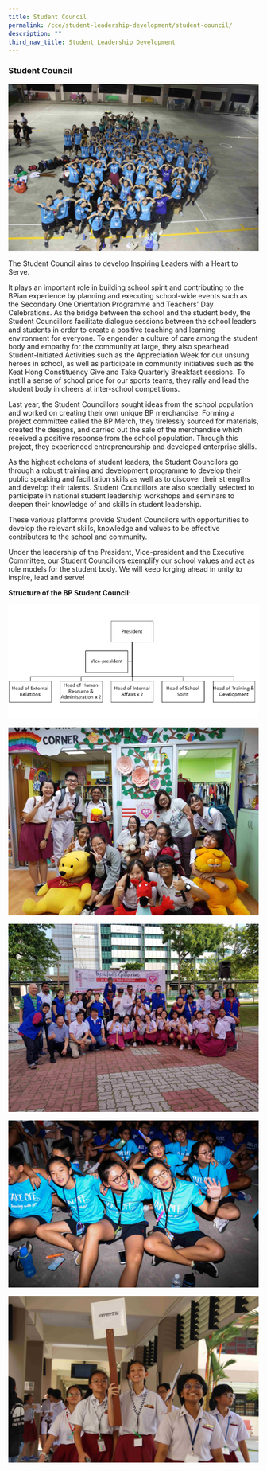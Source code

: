 ```yaml
---
title: Student Council
permalink: /cce/student-leadership-development/student-council/
description: ""
third_nav_title: Student Leadership Development
---
```

### Student Council

![](/images/student%20council%201.jpeg) 

The Student Council aims to develop Inspiring Leaders with a Heart to Serve.  
  
It plays an important role in building school spirit and contributing to the BPian experience by planning and executing school-wide events such as the Secondary One Orientation Programme and Teachers' Day Celebrations. As the bridge between the school and the student body, the Student Councillors facilitate dialogue sessions between the school leaders and students in order to create a positive teaching and learning environment for everyone. To engender a culture of care among the student body and empathy for the community at large, they also spearhead Student-Initiated Activities such as the Appreciation Week for our unsung heroes in school, as well as participate in community initiatives such as the Keat Hong Constituency Give and Take Quarterly Breakfast sessions. To instill a sense of school pride for our sports teams, they rally and lead the student body in cheers at inter-school competitions.  
  
Last year, the Student Councillors sought ideas from the school population and worked on creating their own unique BP merchandise. Forming a project committee called the BP Merch, they tirelessly sourced for materials, created the designs, and carried out the sale of the merchandise which received a positive response from the school population. Through this project, they experienced entrepreneurship and developed enterprise skills.  
  
As the highest echelons of student leaders, the Student Councilors go through a robust training and development programme to develop their public speaking and facilitation skills as well as to discover their strengths and develop their talents. Student Councillors are also specially selected to participate in national student leadership workshops and seminars to deepen their knowledge of and skills in student leadership.  
  
These various platforms provide Student Councilors with opportunities to develop the relevant skills, knowledge and values to be effective contributors to the school and community.  
  
Under the leadership of the President, Vice-president and the Executive Committee, our Student Councillors exemplify our school values and act as role models for the student body. We will keep forging ahead in unity to inspire, lead and serve!  
  
**Structure of the BP Student Council:**

![](/images/student%20council%202.png)

![](/images/student%20council%203.jpeg)

![](/images/20190303_100347.jpeg)

![](/images/student%20council%204.jpeg)

![](/images/student%20council%205.jpeg)